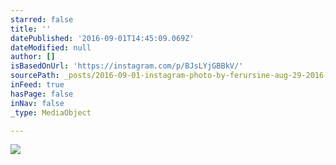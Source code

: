 ```yaml
---
starred: false
title: ''
datePublished: '2016-09-01T14:45:09.069Z'
dateModified: null
author: []
isBasedOnUrl: 'https://instagram.com/p/BJsLYjGBBkV/'
sourcePath: _posts/2016-09-01-instagram-photo-by-ferursine-aug-29-2016-at-1104am-utc.md
inFeed: true
hasPage: false
inNav: false
_type: MediaObject

---
```

![](https://scontent.cdninstagram.com/t51.2885-15/s640x640/sh0.08/e35/14063431_632398500258504_195211956_n.jpg?ig_cache_key=MTMyNzQ4NjA1NTYyODQxMzIwNQ%3D%3D.2)
